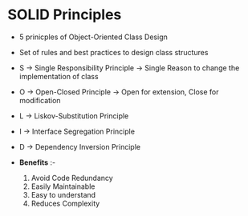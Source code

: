 # SOLID Principles

* 5 prinicples of Object-Oriented Class Design
* Set of rules and best practices to design class structures

* S -> Single Responsibility Principle -> Single Reason to change the implementation of class
* O -> Open-Closed Principle -> Open for extension, Close for modification
* L -> Liskov-Substitution Principle
* I -> Interface Segregation Principle
* D -> Dependency Inversion Principle

* **Benefits** :-
  1. Avoid Code Redundancy
  2. Easily Maintainable
  3. Easy to understand
  4. Reduces Complexity
